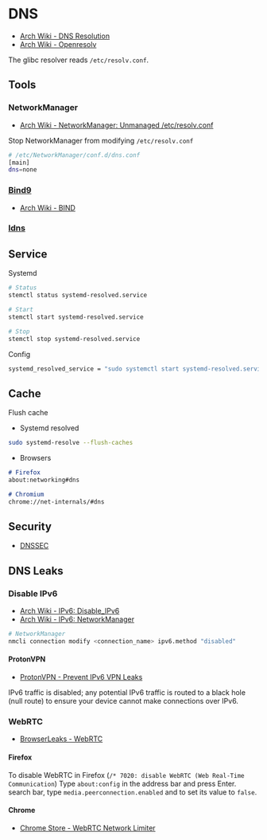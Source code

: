 # DNS

- [Arch Wiki - DNS Resolution](https://wiki.archlinux.org/title/Domain_name_resolution)
- [Arch Wiki - Openresolv](https://wiki.archlinux.org/title/Openresolv)

The glibc resolver reads `/etc/resolv.conf`.

<!-- ## Tools {{{ -->
## Tools

### NetworkManager

- [Arch Wiki - NetworkManager: Unmanaged /etc/resolv.conf](https://wiki.archlinux.org/title/NetworkManager#Unmanaged_/etc/resolv.conf)

Stop NetworkManager from modifying `/etc/resolv.conf`
```sh
# /etc/NetworkManager/conf.d/dns.conf
[main]
dns=none
```
### [Bind9](https://github.com/isc-projects/bind9)

- [Arch Wiki - BIND](https://wiki.archlinux.org/title/BIND)

### [ldns](https://github.com/NLnetLabs/ldns)
<!-- }}} -->

<!-- ## Service {{{ -->
## Service

Systemd
```sh
# Status
stemctl status systemd-resolved.service

# Start
stemctl start systemd-resolved.service

# Stop
stemctl stop systemd-resolved.service
```

Config
```sh
systemd_resolved_service = "sudo systemctl start systemd-resolved.service"
```
<!-- }}} -->

<!-- ## Cache {{{ -->
## Cache

Flush cache 

- Systemd resolved
```sh
sudo systemd-resolve --flush-caches
```

- Browsers
```md
# Firefox
about:networking#dns

# Chromium
chrome://net-internals/#dns
```
<!-- }}} -->

<!-- ## Security {{{ -->
## Security

- [DNSSEC](https://wiki.archlinux.org/title/DNSSEC)
<!-- }}} -->

<!-- ## DNS Leaks {{{ -->
## DNS Leaks

### Disable IPv6

- [Arch Wiki - IPv6: Disable_IPv6](https://wiki.archlinux.org/title/IPv6#Disable_IPv6)
- [Arch Wiki - IPv6: NetworkManager](https://wiki.archlinux.org/title/IPv6#NetworkManager)

```sh
# NetworkManager
nmcli connection modify <connection_name> ipv6.method "disabled"
```

#### ProtonVPN

- [ProtonVPN - Prevent IPv6 VPN Leaks](https://protonvpn.com/support/prevent-ipv6-vpn-leaks/)

IPv6 traffic is disabled; any potential IPv6 traffic is routed to a black hole (null route) to ensure your device cannot make connections over IPv6.

### WebRTC

- [BrowserLeaks - WebRTC](https://browserleaks.com/webrtc)

#### Firefox

To disable WebRTC in Firefox (`/* 7020: disable WebRTC (Web Real-Time Communication`)
Type `about:config` in the address bar and press Enter.
search bar, type `media.peerconnection.enabled` and to set its value to `false`.

#### Chrome

- [Chrome Store - WebRTC Network Limiter](https://chrome.google.com/webstore/detail/webrtc-network-limiter/npeicpdbkakmehahjeeohfdhnlpdklia)
<!-- }}}-->
